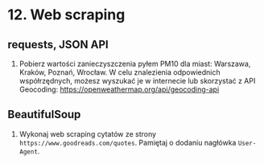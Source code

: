 # 12. Web scraping

## requests, JSON API

1. Pobierz wartości zanieczyszczenia pyłem PM10 dla miast: Warszawa, Kraków, Poznań, Wrocław. W celu znalezienia odpowiednich współrzędnych, możesz wyszukać je w internecie lub skorzystać z API Geocoding: https://openweathermap.org/api/geocoding-api
   



## BeautifulSoup

1. Wykonaj web scraping cytatów ze strony `https://www.goodreads.com/quotes`. Pamiętaj o dodaniu nagłówka `User-Agent`.

